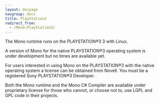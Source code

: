 ```yaml
---
layout: docpage
navgroup: docs
title: PlayStation3
redirect_from:
  - /Mono:PlayStation3/
---
```


The Mono runtime runs on the PLAYSTATION®3 3 with Linux.

A version of Mono for the native PLAYSTATION®3 operating system is under development but no times are available yet.

For users interested in using Mono on the PLAYSTATION®3 with the native operating system a license can be obtained from Novell. You must be a registered Sony PLAYSTATION®3 Developer.

Both the Mono runtime and the Mono C\# Compiler are available under proprietary license for those who cannot, or choose not to, use LGPL and GPL code in their projects.
